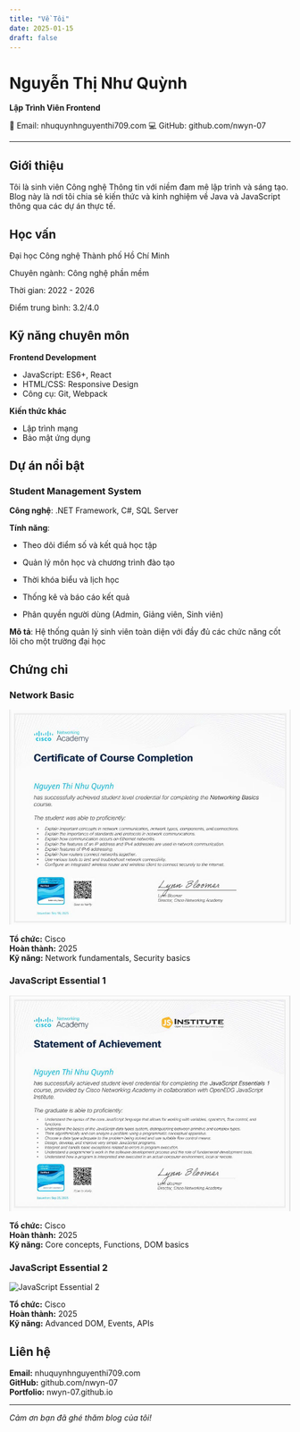 ```yaml
---
title: "Về Tôi"
date: 2025-01-15
draft: false
---
```


# Nguyễn Thị Như Quỳnh 

**Lập Trình Viên Frontend**

📧 Email: nhuquynhnguyenthi709.com
💻 GitHub: github.com/nwyn-07  

---

## Giới thiệu

Tôi là sinh viên Công nghệ Thông tin với niềm đam mê lập trình và sáng tạo. Blog này là nơi tôi chia sẻ kiến thức và kinh nghiệm về Java và JavaScript thông qua các dự án thực tế.
## Học vấn
Đại học Công nghệ Thành phố Hồ Chí Minh


Chuyên ngành: Công nghệ phần mềm

Thời gian: 2022 - 2026

Điểm trung bình: 3.2/4.0

## Kỹ năng chuyên môn

**Frontend Development**  
- JavaScript: ES6+, React
- HTML/CSS: Responsive Design
- Công cụ: Git, Webpack

**Kiến thức khác**
- Lập trình mạng
- Bảo mật ứng dụng

## Dự án nổi bật
### Student Management System
**Công nghệ**: .NET Framework, C#, SQL Server

**Tính năng**:

- Theo dõi điểm số và kết quả học tập

- Quản lý môn học và chương trình đào tạo

- Thời khóa biểu và lịch học

- Thống kê và báo cáo kết quả

- Phân quyền người dùng (Admin, Giảng viên, Sinh viên)

**Mô tả**: Hệ thống quản lý sinh viên toàn diện với đầy đủ các chức năng cốt lõi cho một trường đại học
## Chứng chỉ

### Network Basic
![Network Basic Certificate](/images/networkbasic.jpg)

**Tổ chức:** Cisco  
**Hoàn thành:** 2025  
**Kỹ năng:** Network fundamentals, Security basics

### JavaScript Essential 1
![JavaScript Essential 1](/images/javascriptessential1.jpg)

**Tổ chức:** Cisco  
**Hoàn thành:** 2025  
**Kỹ năng:** Core concepts, Functions, DOM basics

### JavaScript Essential 2
![JavaScript Essential 2](/images/javascriptessential.jpg)

**Tổ chức:** Cisco  
**Hoàn thành:** 2025  
**Kỹ năng:** Advanced DOM, Events, APIs

## Liên hệ

**Email:** nhuquynhnguyenthi709.com  
**GitHub:** github.com/nwyn-07  
**Portfolio:** nwyn-07.github.io

---

*Cảm ơn bạn đã ghé thăm blog của tôi!*
